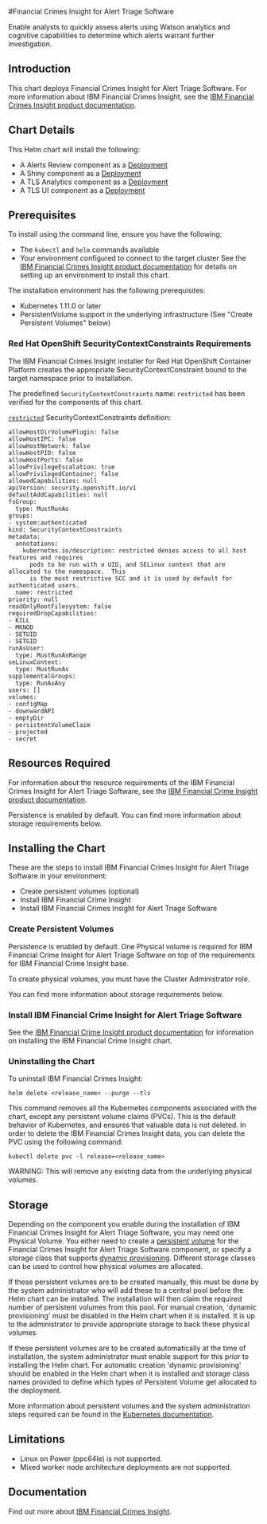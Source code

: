 
#Financial Crimes Insight for Alert Triage Software

Enable analysts to quickly assess alerts using Watson analytics and cognitive capabilities to determine which alerts warrant further investigation.

## Introduction
This chart deploys Financial Crimes Insight for Alert Triage Software. For more information about IBM Financial Crimes Insight, see the [IBM Financial Crimes Insight product documentation](https://www.ibm.com/support/knowledgecenter/SSCKRH).

## Chart Details
This Helm chart will install the following:

- A Alerts Review component as a [Deployment](https://kubernetes.io/docs/concepts/workloads/controllers/deployment/) 
- A Shiny component as a [Deployment](https://kubernetes.io/docs/concepts/workloads/controllers/deployment/) 
- A TLS Analytics component as a [Deployment](https://kubernetes.io/docs/concepts/workloads/controllers/deployment/) 
- A TLS UI component as a [Deployment](https://kubernetes.io/docs/concepts/workloads/controllers/deployment/) 

## Prerequisites
To install using the command line, ensure you have the following:

- The `kubectl` and `helm` commands available
- Your environment configured to connect to the target cluster
See the [IBM Financial Crimes Insight product documentation](https://www.ibm.com/support/knowledgecenter/SSCKRH) for details on setting up an environment to install this chart.

The installation environment has the following prerequisites:

- Kubernetes 1.11.0 or later
- PersistentVolume support in the underlying infrastructure (See "Create Persistent Volumes" below)

### Red Hat OpenShift SecurityContextConstraints Requirements
The IBM Financial Crimes Insight installer for Red Hat OpenShift Container Platform creates the appropriate SecurityContextConstraint bound to the target namespace prior to installation.

The predefined `SecurityContextConstraints` name: `restricted` has been verified for the components of this chart.

[`restricted`](https://ibm.biz/cpkspec-scc) SecurityContextConstraints definition:
```
allowHostDirVolumePlugin: false
allowHostIPC: false
allowHostNetwork: false
allowHostPID: false
allowHostPorts: false
allowPrivilegeEscalation: true
allowPrivilegedContainer: false
allowedCapabilities: null
apiVersion: security.openshift.io/v1
defaultAddCapabilities: null
fsGroup:
  type: MustRunAs
groups:
- system:authenticated
kind: SecurityContextConstraints
metadata:
  annotations:
    kubernetes.io/description: restricted denies access to all host features and requires
      pods to be run with a UID, and SELinux context that are allocated to the namespace.  This
      is the most restrictive SCC and it is used by default for authenticated users.
  name: restricted
priority: null
readOnlyRootFilesystem: false
requiredDropCapabilities:
- KILL
- MKNOD
- SETUID
- SETGID
runAsUser:
  type: MustRunAsRange
seLinuxContext:
  type: MustRunAs
supplementalGroups:
  type: RunAsAny
users: []
volumes:
- configMap
- downwardAPI
- emptyDir
- persistentVolumeClaim
- projected
- secret
```

## Resources Required
For information about the resource requirements of the IBM Financial Crimes Insight for Alert Triage Software, see the [IBM Financial Crime Insight product documentation](https://www.ibm.com/support/knowledgecenter/SSCKRH).

Persistence is enabled by default. You can find more information about storage requirements below.

## Installing the Chart

These are the steps to install IBM Financial Crimes Insight for Alert Triage Software in your environment:

- Create persistent volumes (optional)
- Install IBM Financial Crime Insight
- Install IBM Financial Crimes Insight for Alert Triage Software

### Create Persistent Volumes

Persistence is enabled by default.  One Physical volume is required for IBM Financial Crime Insight for Alert Triage Software on top of the requirements for IBM Financial Crime Insight base. 

To create physical volumes, you must have the Cluster Administrator role.

You can find more information about storage requirements below.

### Install IBM Financial Crime Insight for Alert Triage Software

See the [IBM Financial Crime Insight product documentation](https://www.ibm.com/support/knowledgecenter/SSCKRH) for information on installing the IBM Financial Crime Insight chart.

### Uninstalling the Chart

To uninstall IBM Financial Crimes Insight:

```
helm delete <release_name> --purge --tls
```

This command removes all the Kubernetes components associated with the chart, except any persistent volume claims (PVCs). This is the default behavior of Kubernetes, and ensures that valuable data is not deleted. In order to delete the IBM Financial Crimes Insight data, you can delete the PVC using the following command:

```
kubectl delete pvc -l release=<release_name>
```

WARNING: This will remove any existing data from the underlying physical volumes.


## Storage
Depending on the component you enable during the installation of IBM Financial Crimes Insight for Alert Triage Software, you may need one Physical Volume. You either need to create a
[persistent volume](https://kubernetes.io/docs/concepts/storage/persistent-volumes/#static) for the Financial Crimes Insight for Alert Triage Software component, or specify a
storage class that supports [dynamic provisioning](https://kubernetes.io/docs/concepts/storage/persistent-volumes/#dynamic). Different storage classes can be used to control how physical volumes are allocated.

If these persistent volumes are to be created manually, this must be done by the system administrator who will add these to a central pool before the Helm chart can be installed. The installation will then claim the required number of persistent volumes from this pool. For manual creation, 'dynamic provisioning' must be disabled in the Helm chart when it is installed. It is up to the administrator to provide appropriate storage to back these physical volumes.

If these persistent volumes are to be created automatically at the time of installation, the system administrator must enable support for this prior to installing the Helm chart. For automatic creation 'dynamic provisioning' should be enabled in the Helm chart when it is installed and storage class names provided to define which types of Persistent Volume get allocated to the deployment.

More information about persistent volumes and the system administration steps required can be found in the [Kubernetes documentation](https://kubernetes.io/docs/concepts/storage/persistent-volumes/).

## Limitations
- Linux on Power (ppc64le) is not supported.
- Mixed worker node architecture deployments are not supported.

## Documentation

Find out more about [IBM Financial Crimes Insight](https://www.ibm.com/support/knowledgecenter/SSCKRH).

